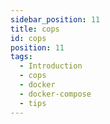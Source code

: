 ```yaml
---
sidebar_position: 11
title: cops
id: cops
position: 11
tags:
  - Introduction
  - cops
  - docker
  - docker-compose
  - tips
---
```


